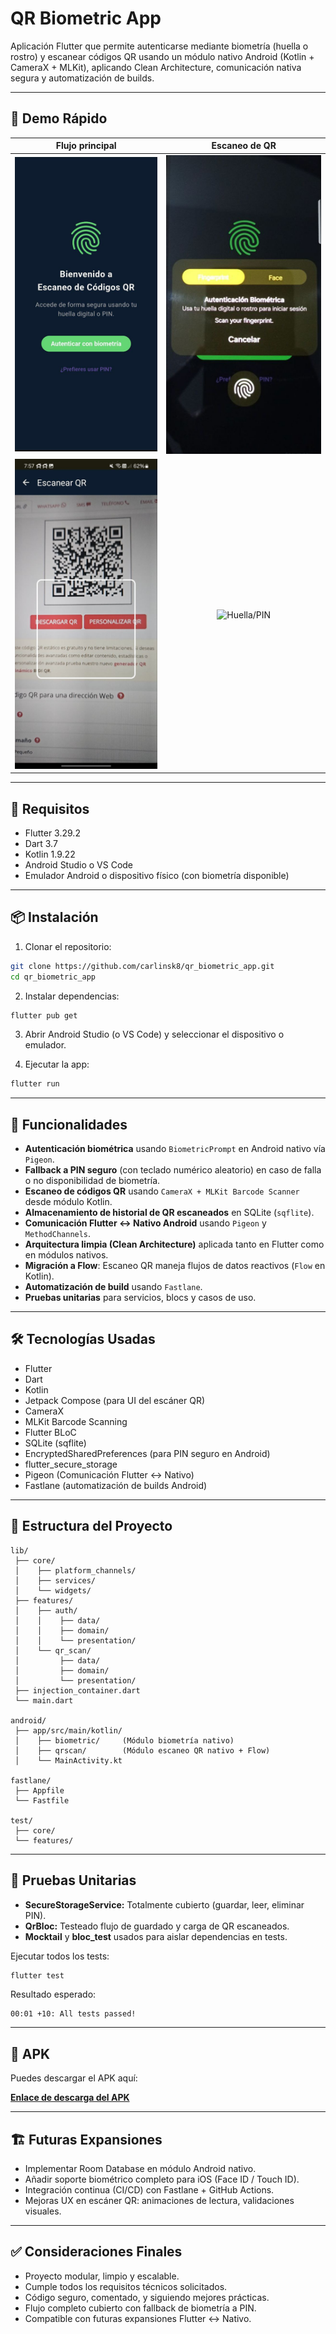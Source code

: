 # QR Biometric App

Aplicación Flutter que permite autenticarse mediante biometría (huella o rostro) y escanear códigos QR usando un módulo nativo Android (Kotlin + CameraX + MLKit), aplicando Clean Architecture, comunicación nativa segura y automatización de builds.

---

## 🎥 Demo Rápido

| Flujo principal | Escaneo de QR |
|:---:|:---:|
| ![Boton Inicial](screenshot/biometric_init.jpg) | ![Biometría](screenshot/biometric.jpg) |
| ![Escaneo QR](screenshot/qr_scan.jpg) | ![Huella/PIN](screenshot/gif_qr_biometric.gif) |

---

## 🚀 Requisitos

- Flutter 3.29.2
- Dart 3.7
- Kotlin 1.9.22
- Android Studio o VS Code
- Emulador Android o dispositivo físico (con biometría disponible)

---

## 📦 Instalación

1. Clonar el repositorio:

```bash
git clone https://github.com/carlinsk8/qr_biometric_app.git
cd qr_biometric_app
```

2. Instalar dependencias:

```bash
flutter pub get
```

3. Abrir Android Studio (o VS Code) y seleccionar el dispositivo o emulador.

4. Ejecutar la app:

```bash
flutter run
```

---

## 📸 Funcionalidades

- **Autenticación biométrica** usando `BiometricPrompt` en Android nativo vía `Pigeon`.
- **Fallback a PIN seguro** (con teclado numérico aleatorio) en caso de falla o no disponibilidad de biometría.
- **Escaneo de códigos QR** usando `CameraX + MLKit Barcode Scanner` desde módulo Kotlin.
- **Almacenamiento de historial de QR escaneados** en SQLite (`sqflite`).
- **Comunicación Flutter ↔️ Nativo Android** usando `Pigeon` y `MethodChannels`.
- **Arquitectura limpia (Clean Architecture)** aplicada tanto en Flutter como en módulos nativos.
- **Migración a Flow**: Escaneo QR maneja flujos de datos reactivos (`Flow` en Kotlin).
- **Automatización de build** usando `Fastlane`.
- **Pruebas unitarias** para servicios, blocs y casos de uso.

---

## 🛠️ Tecnologías Usadas

- Flutter
- Dart
- Kotlin
- Jetpack Compose (para UI del escáner QR)
- CameraX
- MLKit Barcode Scanning
- Flutter BLoC
- SQLite (sqflite)
- EncryptedSharedPreferences (para PIN seguro en Android)
- flutter_secure_storage
- Pigeon (Comunicación Flutter ↔️ Nativo)
- Fastlane (automatización de builds Android)

---

## 🧹 Estructura del Proyecto

```
lib/
 ├── core/
 │    ├── platform_channels/
 │    ├── services/
 │    └── widgets/
 ├── features/
 │    ├── auth/
 │    │    ├── data/
 │    │    ├── domain/
 │    │    └── presentation/
 │    └── qr_scan/
 │         ├── data/
 │         ├── domain/
 │         └── presentation/
 ├── injection_container.dart
 └── main.dart

android/
 ├── app/src/main/kotlin/
 │    ├── biometric/     (Módulo biometría nativo)
 │    ├── qrscan/        (Módulo escaneo QR nativo + Flow)
 │    └── MainActivity.kt

fastlane/
 ├── Appfile
 └── Fastfile

test/
 ├── core/
 └── features/
```

---

## 🧪 Pruebas Unitarias

- **SecureStorageService:** Totalmente cubierto (guardar, leer, eliminar PIN).
- **QrBloc:** Testeado flujo de guardado y carga de QR escaneados.
- **Mocktail** y **bloc_test** usados para aislar dependencias en tests.

Ejecutar todos los tests:

```bash
flutter test
```

Resultado esperado:

```
00:01 +10: All tests passed!
```

---

## 📲 APK

Puedes descargar el APK aquí:

**[Enlace de descarga del APK](https://github.com/carlinsk8/qr_biometric_app/releases/latest/download/app-release.apk)**

---

## 🏗️ Futuras Expansiones

- Implementar Room Database en módulo Android nativo.
- Añadir soporte biométrico completo para iOS (Face ID / Touch ID).
- Integración continua (CI/CD) con Fastlane + GitHub Actions.
- Mejoras UX en escáner QR: animaciones de lectura, validaciones visuales.

---

## ✅ Consideraciones Finales

- Proyecto modular, limpio y escalable.
- Cumple todos los requisitos técnicos solicitados.
- Código seguro, comentado, y siguiendo mejores prácticas.
- Flujo completo cubierto con fallback de biometría a PIN.
- Compatible con futuras expansiones Flutter ↔️ Nativo.


